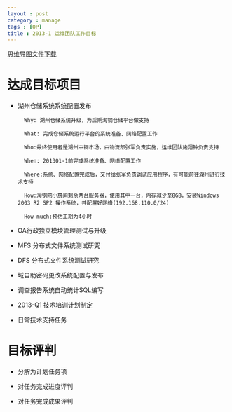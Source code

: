 ```yaml
---
layout : post
category : manage
tags : [OP]
title : 2013-1 运维团队工作目标
---
```

[思维导图文件下载](#)
# 达成目标项目

- 湖州仓储系统系统配置发布

        Why: 湖州仓储系统升级，为后期淘钢仓储平台做支持
		
        What: 完成仓储系统运行平台的系统准备、网络配置工作
		
        Who:最终使用者是湖州中钢市场，由物流部张军负责实施，运维团队施翔钟负责支持
		
        When: 201301-1前完成系统准备、网络配置工作
		
        Where:系统、网络配置完成后，交付给张军负责调试应用程序，有可能前往湖州进行技术支持
		
        How:淘钢网小房间剩余两台服务器，使用其中一台，内存减少至8GB，安装Windows 2003 R2 SP2 操作系统，并配置好网络(192.168.110.0/24)
        
		How much:预估工期为4小时
		
- OA行政独立模块管理测试与升级

- MFS 分布式文件系统测试研究

- DFS 分布式文件系统测试研究

- 域自助密码更改系统配置与发布

- 调查报告系统自动统计SQL编写

- 2013-Q1 技术培训计划制定

- 日常技术支持任务

# 目标评判

- 分解为计划任务项

- 对任务完成进度评判

- 对任务完成成果评判
